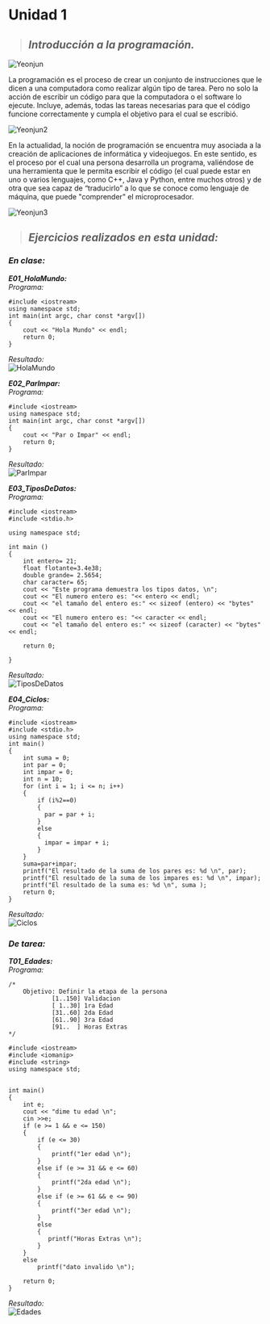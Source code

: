 # Unidad 1
>## *Introducción a la programación.*  
![Yeonjun](https://i.pinimg.com/564x/9e/f7/07/9ef70774832c5225b36a6f0775e93460.jpg)  

La programación es el proceso de crear un conjunto de instrucciones que le dicen a una computadora como realizar algún tipo de tarea. Pero no solo la acción de escribir un código para que la computadora o el software lo ejecute. Incluye, además, todas las tareas necesarias para que el código funcione correctamente y cumpla el objetivo para el cual se escribió.

![Yeonjun2](https://i.pinimg.com/564x/2b/c1/0d/2bc10d343d59f056c0c21665bd3fe5fd.jpg)  
 
En la actualidad, la noción de programación se encuentra muy asociada a la creación de aplicaciones de informática y videojuegos. En este sentido, es el proceso por el cual una persona desarrolla un programa, valiéndose de una herramienta que le permita escribir el código (el cual puede estar en uno o varios lenguajes, como C++, Java y Python, entre muchos otros) y de otra que sea capaz de “traducirlo” a lo que se conoce como lenguaje de máquina, que puede "comprender" el microprocesador.

![Yeonjun3](https://i.pinimg.com/564x/c6/15/e1/c615e13a375e1d466796cea4e79f2973.jpg)  

>## *Ejercicios realizados en esta unidad:*  
### *En clase:*  
***E01_HolaMundo:***   
*Programa:* 
```
#include <iostream>
using namespace std;
int main(int argc, char const *argv[])
{
    cout << "Hola Mundo" << endl;
    return 0;
}
```  
*Resultado:*  
![HolaMundo](https://github.com/UP210537/UP210537_CPP/blob/master/U1/Imagenes/HolaMundo.png)  

***E02_ParImpar:***  
*Programa:* 
```
#include <iostream>
using namespace std;
int main(int argc, char const *argv[])
{
    cout << "Par o Impar" << endl;
    return 0;
}
```  
*Resultado:*  
![ParImpar](https://github.com/UP210537/UP210537_CPP/blob/master/U1/Imagenes/ParImpar.png)  

***E03_TiposDeDatos:***  
*Programa:* 
``` 
#include <iostream>
#include <stdio.h>

using namespace std;

int main ()
{
    int entero= 21;
    float flotante=3.4e38;
    double grande= 2.5654;
    char caracter= 65;
    cout << "Este programa demuestra los tipos datos, \n";
    cout << "El numero entero es: "<< entero << endl;
    cout << "el tamaño del entero es:" << sizeof (entero) << "bytes" << endl;
    cout << "El numero entero es: "<< caracter << endl;
    cout << "el tamaño del entero es:" << sizeof (caracter) << "bytes" << endl;

    return 0;

}
```  
*Resultado:*  
![TiposDeDatos](https://github.com/UP210537/UP210537_CPP/blob/master/U1/Imagenes/TiposDeDatos.png)  

***E04_Ciclos:***  
*Programa:* 
``` 
#include <iostream>
#include <stdio.h>
using namespace std;
int main()
{
    int suma = 0;
    int par = 0;
    int impar = 0;
    int n = 10;
    for (int i = 1; i <= n; i++)
    {
        if (i%2==0)
        {
          par = par + i;   
        }
        else
        {
          impar = impar + i;
        } 
    }
    suma=par+impar;
    printf("El resultado de la suma de los pares es: %d \n", par);
    printf("El resultado de la suma de los impares es: %d \n", impar);
    printf("El resultado de la suma es: %d \n", suma );
    return 0;
}
```  
*Resultado:*  
![Ciclos](https://github.com/UP210537/UP210537_CPP/blob/master/U1/Imagenes/Ciclos.png)  

### *De tarea:*  
***T01_Edades:***  
*Programa:* 
``` 
/*
    Objetivo: Definir la etapa de la persona
            [1..150] Validacion
            [ 1..30] 1ra Edad
            [31..60] 2da Edad
            [61..90] 3ra Edad
            [91..  ] Horas Extras
*/

#include <iostream>
#include <iomanip>
#include <string>
using namespace std;


int main()
{
    int e;
    cout << "dime tu edad \n";
    cin >>e;
    if (e >= 1 && e <= 150)
    {
        if (e <= 30)
        {
            printf("1er edad \n");
        }
        else if (e >= 31 && e <= 60)
        {
            printf("2da edad \n");
        }
        else if (e >= 61 && e <= 90)
        {
            printf("3er edad \n");
        }
        else
        {
           printf("Horas Extras \n"); 
        }
    }
    else
        printf("dato invalido \n");

    return 0;
}
```  
*Resultado:*  
![Edades](https://github.com/UP210537/UP210537_CPP/blob/master/U1/Imagenes/Edades.png)  